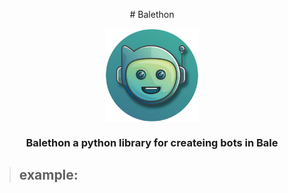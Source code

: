 <p align="center"># Balethon</p>

<p align="center">
   <img align="center" src="Balethon.png" alt="PROFILE" width="150">
</p>

<h3 align="center">Balethon a python library for createing bots in Bale</h3>

> ## example:
